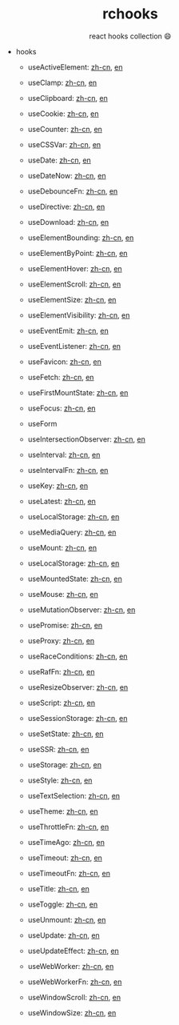 <div align="center">
    <h1>
        rchooks
    </h1>
    <p>react hooks collection 😄</p>
</div>

-   hooks

    -   useActiveElement: [zh-cn](./packages/core/useActiveElement/index.zh-cn.md), [en](./packages/core/useActiveElement/index.en.md)
    -   useClamp: [zh-cn](./packages/core/useClamp/index.zh-cn.md), [en](./packages/core/useClamp/index.en.md)
    -   useClipboard: [zh-cn](./packages/core/useClipboard/index.zh-cn.md), [en](./packages/core/useClipboard/index.en.md)
    -   useCookie: [zh-cn](./packages/core/useCookie/index.zh-cn.md), [en](./packages/core/useCookie/index.en.md)
    -   useCounter: [zh-cn](./packages/core/useCounter/index.zh-cn.md), [en](./packages/core/useCounter/index.en.md)
    -   useCSSVar: [zh-cn](./packages/core/useCSSVar/index.zh-cn.md), [en](./packages/core/useCSSVar/index.en.md)
    -   useDate: [zh-cn](./packages/core/useDate/index.zh-cn.md), [en](./packages/core/useDate/index.en.md)
    -   useDateNow: [zh-cn](./packages/core/useDateNow/index.zh-cn.md), [en](./packages/core/useDateNow/index.en.md)
    -   useDebounceFn: [zh-cn](./packages/core/useDebounceFn/index.zh-cn.md), [en](./packages/core/useDebounceFn/index.en.md)
    -   useDirective: [zh-cn](./packages/core/useDirective/index.zh-cn.md), [en](./packages/core/useDirective/index.en.md)
    -   useDownload: [zh-cn](./packages/core/useDownload/index.zh-cn.md), [en](./packages/core/useDownload/index.en.md)
    -   useElementBounding: [zh-cn](./packages/core/useElementBounding/index.zh-cn.md), [en](./packages/core/useElementBounding/index.en.md)
    -   useElementByPoint: [zh-cn](./packages/core/useElementByPoint/index.zh-cn.md), [en](./packages/core/useElementByPoint/index.en.md)
    -   useElementHover: [zh-cn](./packages/core/useElementHover/index.zh-cn.md), [en](./packages/core/useElementHover/index.en.md)
    -   useElementScroll: [zh-cn](./packages/core/useElementScroll/index.zh-cn.md), [en](./packages/core/useElementScroll/index.en.md)
    -   useElementSize: [zh-cn](./packages/core/useElementSize/index.zh-cn.md), [en](./packages/core/useElementSize/index.en.md)
    -   useElementVisibility: [zh-cn](./packages/core/useElementVisibility/index.zh-cn.md), [en](./packages/core/useElementVisibility/index.en.md)
    -   useEventEmit: [zh-cn](./packages/core/useEventEmit/index.zh-cn.md), [en](./packages/core/useEventEmit/index.en.md)
    -   useEventListener: [zh-cn](./packages/core/useEventListener/index.zh-cn.md), [en](./packages/core/useEventListener/index.en.md)
    -   useFavicon: [zh-cn](./packages/core/useFavicon/index.zh-cn.md), [en](./packages/core/useFavicon/index.en.md)
    -   useFetch: [zh-cn](./packages/core/useFetch/index.zh-cn.md), [en](./packages/core/useFetch/index.en.md)
    -   useFirstMountState: [zh-cn](./packages/core/useFirstMountState/index.zh-cn.md), [en](./packages/core/useFirstMountState/index.en.md)
    -   useFocus: [zh-cn](./packages/core/useFocus/index.zh-cn.md), [en](./packages/core/useFocus/index.en.md)
    -   useForm
    -   useIntersectionObserver: [zh-cn](./packages/core/useIntersectionObserver/index.zh-cn.md), [en](./packages/core/useIntersectionObserver/index.en.md)
    -   useInterval: [zh-cn](./packages/core/useInterval/index.zh-cn.md), [en](./packages/core/useInterval/index.en.md)
    -   useIntervalFn: [zh-cn](./packages/core/useIntervalFn/index.zh-cn.md), [en](./packages/core/useIntervalFn/index.en.md)
    -   useKey: [zh-cn](./packages/core/useKey/index.zh-cn.md), [en](./packages/core/useKey/index.en.md)
    -   useLatest: [zh-cn](./packages/core/useLatest/index.zh-cn.md), [en](./packages/core/useLatest/index.en.md)
    -   useLocalStorage: [zh-cn](./packages/core/useLocalStorage/index.zh-cn.md), [en](./packages/core/useLocalStorage/index.en.md)
    -   useMediaQuery: [zh-cn](./packages/core/useMediaQuery/index.zh-cn.md), [en](./packages/core/useMediaQuery/index.en.md)
    -   useMount: [zh-cn](./packages/core/useMount/index.zh-cn.md), [en](./packages/core/useMount/index.en.md)
    -   useLocalStorage: [zh-cn](./packages/core/useLocalStorage/index.zh-cn.md), [en](./packages/core/useLocalStorage/index.en.md)

    -   useMountedState: [zh-cn](./packages/core/useMountedState/index.zh-cn.md), [en](./packages/core/useMountedState/index.en.md)
    -   useMouse: [zh-cn](./packages/core/useMouse/index.zh-cn.md), [en](./packages/core/useMouse/index.en.md)
    -   useMutationObserver: [zh-cn](./packages/core/useMutationObserver/index.zh-cn.md), [en](./packages/core/useMutationObserver/index.en.md)
    -   usePromise: [zh-cn](./packages/core/usePromise/index.zh-cn.md), [en](./packages/core/usePromise/index.en.md)
    -   useProxy: [zh-cn](./packages/core/useProxy/index.zh-cn.md), [en](./packages/core/useProxy/index.en.md)
    -   useRaceConditions: [zh-cn](./packages/core/useRaceConditions/index.zh-cn.md), [en](./packages/core/useRaceConditions/index.en.md)
    -   useRafFn: [zh-cn](./packages/core/useRafFn/index.zh-cn.md), [en](./packages/core/useRafFn/index.en.md)
    -   useResizeObserver: [zh-cn](./packages/core/useResizeObserver/index.zh-cn.md), [en](./packages/core/useResizeObserver/index.en.md)
    -   useScript: [zh-cn](./packages/core/useScript/index.zh-cn.md), [en](./packages/core/useScript/index.en.md)
    -   useSessionStorage: [zh-cn](./packages/core/useSessionStorage/index.zh-cn.md), [en](./packages/core/useSessionStorage/index.en.md)
    -   useSetState: [zh-cn](./packages/core/useSetState/index.zh-cn.md), [en](./packages/core/useSetState/index.en.md)
    -   useSSR: [zh-cn](./packages/core/useSSR/index.zh-cn.md), [en](./packages/core/useSSR/index.en.md)
    -   useStorage: [zh-cn](./packages/core/useStorage/index.zh-cn.md), [en](./packages/core/useStorage/index.en.md)
    -   useStyle: [zh-cn](./packages/core/useStyle/index.zh-cn.md), [en](./packages/core/useStyle/index.en.md)
    -   useTextSelection: [zh-cn](./packages/core/useTextSelection/index.zh-cn.md), [en](./packages/core/useTextSelection/index.en.md)
    -   useTheme: [zh-cn](./packages/core/useTheme/index.zh-cn.md), [en](./packages/core/useTheme/index.en.md)
    -   useThrottleFn: [zh-cn](./packages/core/useThrottleFn/index.zh-cn.md), [en](./packages/core/useThrottleFn/index.en.md)
    -   useTimeAgo: [zh-cn](./packages/core/useTimeAgo/index.zh-cn.md), [en](./packages/core/useTimeAgo/index.en.md)
    -   useTimeout: [zh-cn](./packages/core/useTimeout/index.zh-cn.md), [en](./packages/core/useTimeout/index.en.md)
    -   useTimeoutFn: [zh-cn](./packages/core/useTimeoutFn/index.zh-cn.md), [en](./packages/core/useTimeoutFn/index.en.md)
    -   useTitle: [zh-cn](./packages/core/useTitle/index.zh-cn.md), [en](./packages/core/useTitle/index.en.md)
    -   useToggle: [zh-cn](./packages/core/useToggle/index.zh-cn.md), [en](./packages/core/useToggle/index.en.md)
    -   useUnmount: [zh-cn](./packages/core/useUnmount/index.zh-cn.md), [en](./packages/core/useUnmount/index.en.md)
    -   useUpdate: [zh-cn](./packages/core/useUpdate/index.zh-cn.md), [en](./packages/core/useUpdate/index.en.md)
    -   useUpdateEffect: [zh-cn](./packages/core/useUpdateEffect/index.zh-cn.md), [en](./packages/core/useUpdateEffect/index.en.md)
    -   useWebWorker: [zh-cn](./packages/core/useWebWorker/index.zh-cn.md), [en](./packages/core/useWebWorker/index.en.md)
    -   useWebWorkerFn: [zh-cn](./packages/core/useWebWorkerFn/index.zh-cn.md), [en](./packages/core/useWebWorkerFn/index.en.md)
    -   useWindowScroll: [zh-cn](./packages/core/useWindowScroll/index.zh-cn.md), [en](./packages/core/useWindowScroll/index.en.md)
    -   useWindowSize: [zh-cn](./packages/core/useWindowSize/index.zh-cn.md), [en](./packages/core/useWindowSize/index.en.md)

